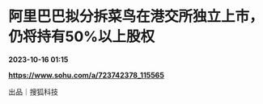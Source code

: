 # 阿里巴巴拟分拆菜鸟在港交所独立上市，仍将持有50%以上股权

**2023-10-16 01:15**

**https://www.sohu.com/a/723742378_115565**

出品｜搜狐科技